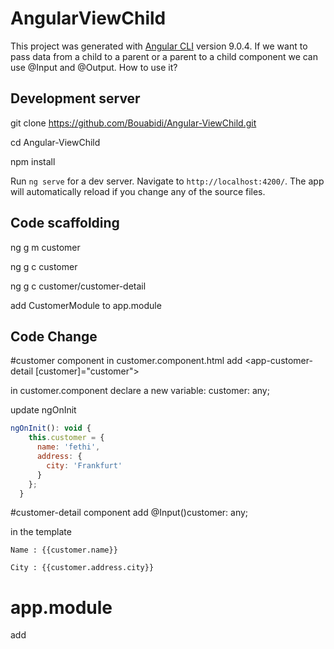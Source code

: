 # AngularViewChild

This project was generated with [Angular CLI](https://github.com/angular/angular-cli) version 9.0.4.
If we want to pass data from a child to a parent or a parent to a child component we can use @Input and @Output.
How to use it?

## Development server

git clone https://github.com/Bouabidi/Angular-ViewChild.git

cd Angular-ViewChild

npm install 

Run `ng serve` for a dev server. Navigate to `http://localhost:4200/`. The app will automatically reload if you change any of the source files.

## Code scaffolding

ng g m customer

ng g c customer 

ng g c customer/customer-detail

add CustomerModule to app.module

## Code Change
#customer component
in customer.component.html add  <app-customer-detail [customer]="customer"></app-customer-detail>

in customer.component declare a new variable:  customer: any;

update ngOnInit
```javascript
ngOnInit(): void {
    this.customer = {
      name: 'fethi',
      address: {
        city: 'Frankfurt'
      }
    };
  }
```
#customer-detail component
add @Input()customer: any;

in the template 
```javacript
Name : {{customer.name}}

City : {{customer.address.city}}
```

# app.module

add  <app-customer></app-customer>



